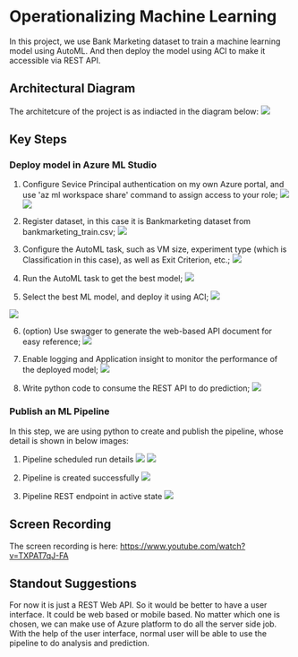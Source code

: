 # Operationalizing Machine Learning

In this project, we use Bank Marketing dataset to train a machine learning model using AutoML. And then deploy the model using ACI to make it accessible via REST API. 

## Architectural Diagram

The architetcure of the project is as indiacted in the diagram below:
![](./images/Architecture.png) 

## Key Steps

### Deploy model in Azure ML Studio
1. Configure Sevice Principal authentication on my own Azure portal, and use 'az ml workspace share' command to assign access to your role;
![](./images/ServicePrincipal.png)
![](./images/ServicePrincipalCompleted.png)

2. Register dataset, in this case it is Bankmarketing dataset from bankmarketing_train.csv;
![](./images/dataset.png)

3. Configure the AutoML task, such as VM size, experiment type (which is Classification in this case), as well as Exit Criterion, etc.;
![](./images/AutoMLConfig.png)

4. Run the AutoML task to get the best model;
![](./images/AutoMlCompleted.png)

5. Select the best ML model, and deploy it using ACI;
![](./images/bestmodel.png)

![](./images/deploymodel.png)

6. (option) Use swagger to generate the web-based API document for easy reference;
![](./images/swagger.png)

7. Enable logging and Application insight to monitor the performance of the deployed model;
![](./images/deployedmodel.png) 

8. Write python code to consume the REST API to do prediction;
![](./images/predict.png)

### Publish an ML Pipeline
In this step, we are using python to create and publish the pipeline, whose detail is shown in below images:
1. Pipeline scheduled run details
![](./images/pipelinedetail1.png)
![](./images/pipelinedetail2.png)

2. Pipeline is created successfully
![](./images/pipelinecompleted.png)

3. Pipeline REST endpoint in active state
![](./images/pipelinedetail.png)

## Screen Recording
The screen recording is here:
https://www.youtube.com/watch?v=TXPAT7qJ-FA

## Standout Suggestions
For now it is just a REST Web API. So it would be better to have a user interface. It could be web based or mobile based. No matter which one is chosen, we can make use of Azure platform to do all the server side job. With the help of the user interface, normal user will be able to use the pipeline to do analysis and prediction. 
